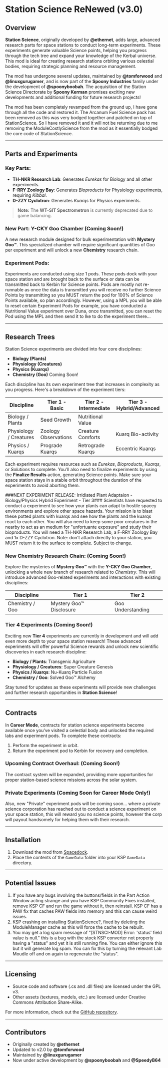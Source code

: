 # Station Science ReNewed (v3.0)

## Overview

**Station Science**, originally developed by **@ethernet**, adds large, advanced research parts for space stations to conduct long-term experiments. These experiments generate valuable Science points, helping you progress through the tech tree and expand your knowledge of the Kerbal universe. This mod is ideal for creating research stations orbiting various celestial bodies, requiring strategic planning and resource management.

The mod has undergone several updates, maintained by **@tomforwood** and **@linuxgurugamer**, and is now part of the **Spoony Industries** family under the development of **@spoonyboobah**. The acquisition of the Station Science Directorate by **Spoony Kerman** promises exciting new developments and additional funding for future research projects!

The mod has been completely revamped from the ground up, I have gone through all the code and restored it. The Arcanum Fuel Science pack has been removed as this was very bodged together and patched on top of StationScience. So I have removed it and it will not be returning due to me removing the ModuleCostlyScience from the mod as it essentially bodged the core code of StationScience.

---

## Parts and Experiments

### Key Parts:
- **TH-NKR Research Lab**: Generates *Eurekas* for Biology and all other experiments.
- **F-RRY Zoology Bay**: Generates *Bioproducts* for Physiology experiments, requiring *Kibbal*.
- **D-ZZY Cyclotron**: Generates *Kuarqs* for Physics experiments.

> **Note:** The **WT-SIT Spectrometron** is currently deprecated due to game balancing.

### New Part: Y-CKY Goo Chamber (Coming Soon!)
A new research module designed for bulk experimentation with **Mystery Goo™**. This specialized chamber will require significant quantities of Goo per experiment and will unlock a new **Chemistry** research chain.


### Experiment Pods:
Experiments are conducted using size 1 pods. These pods dock with your space station and are brought back to the surface or data can be transmitted back to Kerbin for Science points. Pods are mostly not re-runnable as once the data is transmitted you will receive no further Science Points by transmitting so you MUST return the pod for 100% of Science Points available, so plan accordingly. However, using a MPL you will be able to reset certain Experiment Pods for example, you have conducted a Nutritional Value experiment over Duna, once transmitted, you can reset the Pod using the MPL and then send it to Ike to do the experiment there... 

---

## Research Trees

Station Science experiments are divided into four core disciplines:
- **Biology (Plants)**
- **Physiology (Creatures)**
- **Physics (Kuarqs)**
- **Chemistry (Goo)** Coming Soon!

Each discipline has its own experiment tree that increases in complexity as you progress. Here's a breakdown of the experiment tiers:

| **Discipline**        | **Tier 1 - Basic**                     | **Tier 2 - Intermediate**                  | **Tier 3 - Hybrid/Advanced**                          |
|-----------------------|---------------------------------|-----------------------------|-------------------------------------|
| Biology / Plants       | Seed Growth                    | Nutritional Value            |
| Physiology / Creatures | Zoology Observations            | Creature Comforts            | Kuarq Bio-activity                  |
| Physics / Kuarqs       | Prograde Kuarqs                | Retrograde Kuarqs            | Eccentric Kuarqs               |


Each experiment requires resources such as *Eurekas*, *Bioproducts*, *Kuarqs*, or *Solutions* to complete. You’ll also need to finalize experiments by using the **Finalize Results** action, generating Science points. Make sure your space station stays in a stable orbit throughout the duration of the experiments to avoid aborting them.

###NEXT EXPERIMENT RELEASE: Irridiated Plant Adaptaion - Biology/Physics Hybrid Experiment - Tier 3###
Scientists have requested to conduct a experiment to see how your plants can adapt to hostile spacey environments and explore other space hazards. Your mission is to blast these potted plants with kuarqs and see how the plants and the kuarqs react to each other. You will also need to keep some poor creatures in the nearby to act as an medium for "unfortuante exposure" and study their bioproducts. You will need a TH-NKR Research Lab, a F-RRY Zoology Bay and 1x D-ZZY Cyclotron. Note: don't attach directly to your station, you MUST return it to the surface to complete. Subject to change.


### New Chemistry Research Chain: (Coming Soon!)
Explore the mysteries of **Mystery Goo™** with the **Y-CKY Goo Chamber**, unlocking a whole new branch of research related to *Chemistry*. This will introduce advanced Goo-related experiments and interactions with existing disciplines:


| **Discipline**        | **Tier 1**                     | **Tier 2**                  |
|-----------------------|---------------------------------|-----------------------------|
| Chemistry / Goo        | Mystery Goo™ Disclosure        | Goo Understanding            |

### Tier 4 Experiments (Coming Soon!)

Exciting new **Tier 4** experiments are currently in development and will add even more depth to your space station research! These advanced experiments will offer powerful Science rewards and unlock new scientific discoveries in each research discipline:

- **Biology / Plants**: Transgenic Agriculture
- **Physiology / Creatures**: Super Creature Genesis
- **Physics / Kuarqs**: Nu-Kuarq Particle Fusion
- **Chemistry / Goo**: Solved Goo™ Alchemy

Stay tuned for updates as these experiments will provide new challenges and further research opportunities in **Station Science**!


---

## Contracts

In **Career Mode**, contracts for station science experiments become available once you’ve visited a celestial body and unlocked the required labs and experiment pods. To complete these contracts:
1. Perform the experiment in orbit.
2. Return the experiment pod to Kerbin for recovery and completion.

### Upcoming Contract Overhaul: (Coming Soon!)
The contract system will be expanded, providing more opportunities for proper station-based science missions across the solar system.


### Private Experiments (Coming Soon for Career Mode Only!)
Also, new "Private" experiment pods will be coming soon... where a private science corporation has reached out to conduct a science experiment on your space station, this will reward you no science points, however the corp will payout handsomely for helping them with their research.

---

## Installation

1. Download the mod from [Spacedock](https://spacedock.info/mod/2670/MOARStation%20Science?ga=<Game+3102+'Kerbal+Space+Program).
2. Place the contents of the `GameData` folder into your KSP `GameData` directory.

---

## Potential Issues

1. If you have any bugs involving the buttons/fields in the Part Action Window acting strange and you have KSP Community Fixes installed, remove KSP CF and run the game without it, then reinstall. KSP CF has a PAW fix that caches PAW fields into memory and this can cause weird issues.
2. KSP crashing on installing StationScience?, fixed by deleting the ModuleManager cache as this will force the cache to be rebuilt.
3. You may get a log spam message of "[STNSCI-MOD] Error: 'status' field value is null." this is a bug with the stock KSP converter not properly having a "status" and yet it is still running fine. You can either ignore this but it will generate log spam. You can fix this by turning the relevant Lab Moudle off and on again to regenerate the "status".

---

## Licensing

- Source code and software (.cs and .dll files) are licensed under the GPL v3.
- Other assets (textures, models, etc.) are licensed under Creative Commons Attribution Share-Alike.

For more information, check out the [GitHub repository](https://github.com/SpoonyBoobah/StationScience).

---

## Contributors
- Originally created by **@ethernet**
- Updated to v2.0 by **@tomforwood**
- Maintained by **@linuxgurugamer**
- Now under active development by **@spoonyboobah** and **@SpeedyB64**

